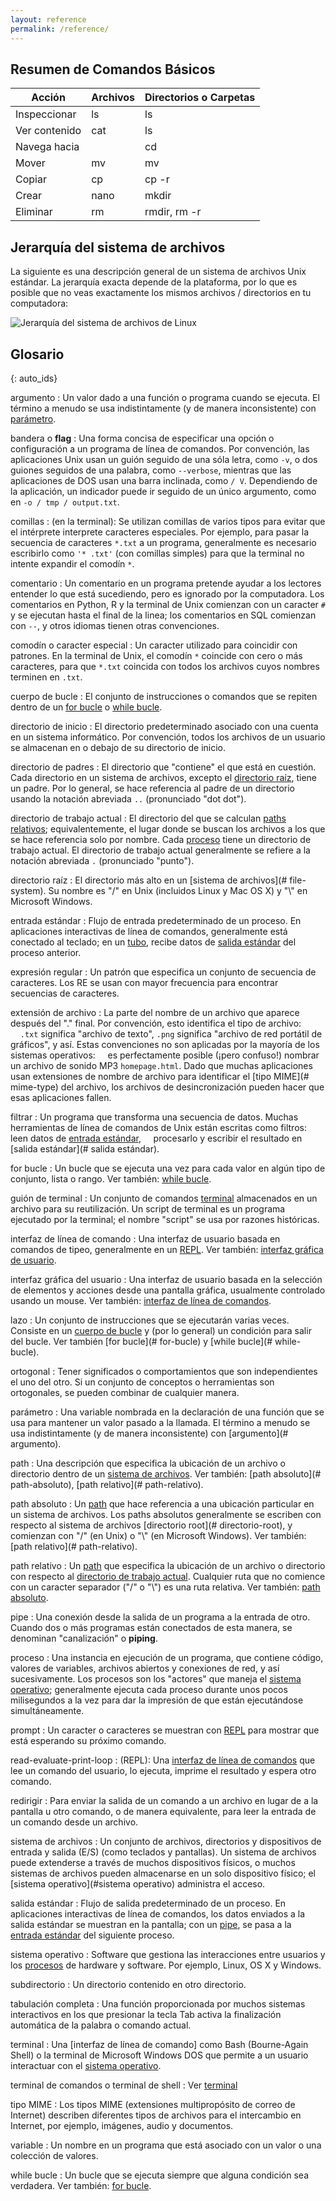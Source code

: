 ```yaml
---
layout: reference
permalink: /reference/
---
```


## Resumen de Comandos Básicos

| Acción | Archivos | Directorios o Carpetas |
| ------------- | ------- | -------------- |
| Inspeccionar | ls | ls |
| Ver contenido | cat | ls |
| Navega hacia | | cd |
| Mover | mv | mv |
| Copiar | cp | cp -r |
| Crear | nano | mkdir |
| Eliminar | rm | rmdir, rm -r |

## Jerarquía del sistema de archivos

La siguiente es una descripción general de un sistema de archivos Unix estándar.
La jerarquía exacta depende de la plataforma,
por lo que es posible que no veas exactamente los mismos archivos / directorios en tu computadora:

![Jerarquía del sistema de archivos de Linux](../fig/standard-filesystem-hierarchy.svg)

## Glosario

{: auto_ids}

argumento
: Un valor dado a una función o programa cuando se ejecuta. El término a menudo se usa indistintamente (y de manera inconsistente) con [parámetro](#parámetro).

bandera o **flag**
: Una forma concisa de especificar una opción o configuración a un programa de línea de comandos. Por convención, las aplicaciones Unix usan un guión seguido de una sóla letra, como `-v`, o dos guiones seguidos de una palabra, como 
`--verbose`, mientras que las aplicaciones de DOS usan una barra inclinada, como `/ V`. Dependiendo de la aplicación, un indicador puede ir seguido de un único argumento, como en `-o / tmp / output.txt`.

comillas
: (en la terminal):
Se utilizan comillas de varios tipos para evitar que el intérprete interprete caracteres especiales. Por ejemplo, para pasar la secuencia de caracteres `*.txt` a un programa, generalmente es necesario escribirlo como `'* .txt'` (con comillas simples) para que la terminal no intente expandir el comodín `*`.

comentario
: Un comentario en un programa pretende ayudar a los lectores entender lo que está sucediendo, pero es ignorado por la computadora. Los comentarios en Python, R y la terminal de Unix comienzan con un caracter `#` y se ejecutan hasta el final de la linea; los comentarios en SQL comienzan con `--`, y otros idiomas tienen otras convenciones.

comodín o caracter especial
: Un caracter utilizado para coincidir con patrones. En la terminal de Unix, el comodín `*` coincide con cero o más caracteres, para que `*.txt` coincida con todos los archivos cuyos nombres terminen en `.txt`.

cuerpo de bucle
: El conjunto de instrucciones o comandos que se repiten dentro de un [for bucle](#for-bucle) o [while bucle](#while-bucle).

directorio de inicio
: El directorio predeterminado asociado con una cuenta en un sistema informático. Por convención, todos los archivos de un usuario se almacenan en o debajo de su directorio de inicio.

directorio de padres
: El directorio que "contiene" el que está en cuestión. Cada directorio en un sistema de archivos, excepto el [directorio raíz](#directorio-raíz), tiene un padre. Por lo general, se hace referencia al padre de un directorio usando la notación abreviada `..` (pronunciado "dot dot").

directorio de trabajo actual
: El directorio del que se calculan [paths relativos](#path-relativa); equivalentemente, el lugar donde se buscan los archivos a los que se hace referencia solo por nombre. Cada [proceso](#proceso) tiene un directorio de trabajo actual. El directorio de trabajo actual generalmente se refiere a la notación abreviada `.` (pronunciado "punto").

directorio raíz
: El directorio más alto en un [sistema de archivos](# file-system). Su nombre es "/" en Unix (incluidos Linux y Mac OS X) y "\\" en Microsoft Windows.

entrada estándar
: Flujo de entrada predeterminado de un proceso. En aplicaciones interactivas de línea de comandos, generalmente está conectado al teclado; en un [tubo](#tubería), recibe datos de [salida estándar](#estándar-salida) del proceso anterior.

expresión regular
: Un patrón que especifica un conjunto de secuencia de caracteres. Los RE se usan con mayor frecuencia para encontrar secuencias de caracteres.

extensión de archivo
: La parte del nombre de un archivo que aparece después del "." final. Por convención, esto identifica el tipo de archivo:
    `.txt` significa "archivo de texto", `.png` significa "archivo de red portátil de gráficos", y así. Estas convenciones no son aplicadas por la mayoría de los sistemas operativos:
    es perfectamente posible (¡pero confuso!) nombrar un archivo de sonido MP3 `homepage.html`. Dado que muchas aplicaciones usan extensiones de nombre de archivo para identificar el [tipo MIME](# mime-type) del archivo, los archivos de desincronización pueden hacer que esas aplicaciones fallen.

filtrar
: Un programa que transforma una secuencia de datos. Muchas herramientas de línea de comandos de Unix están escritas como filtros: leen datos de [entrada estándar](#entrada-estándar),
    procesarlo y escribir el resultado en [salida estándar](# salida estándar).

for bucle
: Un bucle que se ejecuta una vez para cada valor en algún tipo de conjunto, lista o rango. Ver también: [while bucle](#while-bucle).

guión de terminal
: Un conjunto de comandos [terminal](#terminal) almacenados en un archivo para su reutilización. Un script de terminal es un programa ejecutado por la terminal; el nombre "script" se usa por razones históricas.

interfaz de línea de comando
: Una interfaz de usuario basada en comandos de tipeo, generalmente en un [REPL](#read-evaluate-print-loop). Ver también: [interfaz gráfica de usuario](#graphical-user-interface).

interfaz gráfica del usuario
: Una interfaz de usuario basada en la selección de elementos y acciones desde una pantalla gráfica, usualmente controlado usando un mouse. Ver también: [interfaz de línea de comandos](#command-line-interface).

lazo
: Un conjunto de instrucciones que se ejecutarán varias veces. Consiste en un [cuerpo de bucle](#bucle-cuerpo) y (por lo general) un condición para salir del bucle. Ver también [for bucle](# for-bucle) y [while bucle](# while-bucle).

ortogonal
: Tener significados o comportamientos que son independientes el uno del otro. Si un conjunto de conceptos o herramientas son ortogonales, se pueden combinar de cualquier manera.

parámetro
: Una variable nombrada en la declaración de una función que se usa para mantener un valor pasado a la llamada. El término a menudo se usa indistintamente (y de manera inconsistente) con [argumento](# argumento).

path
: Una descripción que especifica la ubicación de un archivo o directorio dentro de un [sistema de archivos](#file-system). Ver también: [path absoluto](# path-absoluto), [path relativo](# path-relativo).

path absoluto
: Un [path](#path) que hace referencia a una ubicación particular en un sistema de archivos. Los paths absolutos generalmente se escriben con respecto al sistema de archivos [directorio root](# directorio-root), y comienzan con "/" (en Unix) o "\\" (en Microsoft Windows). Ver también: [path relativo](# path-relativo).

path relativo
: Un [path](#ruta) que especifica la ubicación de un archivo o directorio con respecto al [directorio de trabajo actual](#current-working-directory). Cualquier ruta que no comience con un caracter separador ("/" o "\\") es una ruta relativa. Ver también: [path absoluto](#path-absoluto).

pipe
: Una conexión desde la salida de un programa a la entrada de otro. Cuando dos o más programas están conectados de esta manera, se denominan "canalización" o **piping**.

proceso
: Una instancia en ejecución de un programa, que contiene código, valores de variables, archivos abiertos y conexiones de red, y así sucesivamente. Los procesos son los "actores" que maneja el [sistema operativo](#sistema-operativo); generalmente ejecuta cada proceso durante unos pocos milisegundos a la vez para dar la impresión de que están ejecutándose simultáneamente.

prompt
: Un caracter o caracteres se muestran con [REPL](#read-evaluate-print-loop) para mostrar que está esperando su próximo comando.

read-evaluate-print-loop
: (REPL): Una [interfaz de línea de comandos](#command-line-interface) que lee un comando del usuario, lo ejecuta, imprime el resultado y espera otro comando.

redirigir
: Para enviar la salida de un comando a un archivo en lugar de a la pantalla u otro comando, o de manera equivalente, para leer la entrada de un comando desde un archivo.

sistema de archivos
: Un conjunto de archivos, directorios y dispositivos de entrada y salida (E/S) (como teclados y pantallas). Un sistema de archivos puede extenderse a través de muchos dispositivos físicos, o muchos sistemas de archivos pueden almacenarse en un solo dispositivo físico; el [sistema operativo](#sistema operativo) administra el acceso.

salida estándar
: Flujo de salida predeterminado de un proceso. En aplicaciones interactivas de línea de comandos, los datos enviados a la salida estándar se muestran en la pantalla; con un [pipe](#pipe), se pasa a la [entrada estándar](#entrada-estándar) del siguiente proceso.

sistema operativo
: Software que gestiona las interacciones entre usuarios y los [procesos](#proceso) de hardware y software. Por ejemplo, Linux, OS X y Windows.

subdirectorio
: Un directorio contenido en otro directorio.

tabulación completa
: Una función proporcionada por muchos sistemas interactivos en los que presionar la tecla Tab activa la finalización automática de la palabra o comando actual.

terminal
: Una [interfaz de línea de comando] como Bash (Bourne-Again Shell) o la terminal de Microsoft Windows DOS que permite a un usuario interactuar con el [sistema operativo](#sistema-operativo).

terminal de comandos o terminal de shell
: Ver [terminal](#terminal)

tipo MIME
: Los tipos MIME (extensiones multipropósito de correo de Internet) describen diferentes tipos de archivos para el intercambio en Internet, por ejemplo, imágenes, audio y documentos.

variable
: Un nombre en un programa que está asociado con un valor o una colección de valores.

while bucle
: Un bucle que se ejecuta siempre que alguna condición sea verdadera. Ver también: [for bucle](#for-bucle).
